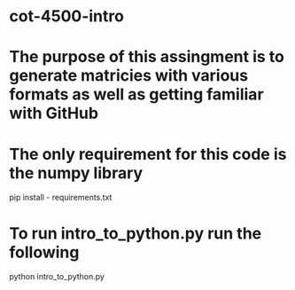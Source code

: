 # cot-4500-intro
# The purpose of this assingment is to generate matricies with various formats as well as getting familiar with GitHub
# The only requirement for this code is the numpy library
pip install - requirements.txt
# To run intro_to_python.py run the following
python intro_to_python.py
